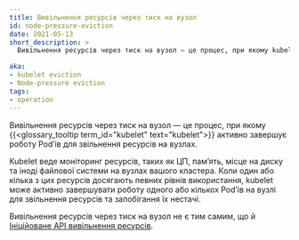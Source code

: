 ```yaml
---
title: Вивільнення ресурсів через тиск на вузол
id: node-pressure-eviction
date: 2021-05-13
short_description: >
  Вивільнення ресурсів через тиск на вузол — це процес, при якому kubelet активно завершує роботу Podʼів для звільнення ресурсів на вузлах.

aka:
- kubelet eviction
- Node-pressure eviction
tags:
- operation
---
```

Вивільнення ресурсів через тиск на вузол — це процес, при якому {{<glossary_tooltip term_id="kubelet" text="kubelet">}} активно завершує роботу Podʼів для звільнення ресурсів на вузлах.

<!--more-->

Kubelet веде моніторинг ресурсів, таких як ЦП, памʼять, місце на диску та іноді файлової системи на вузлах вашого кластера. Коли один або кілька з цих ресурсів досягають певних рівнів використання, kubelet може активно завершувати роботу одного або кількох Podʼів на вузлі для звільнення ресурсів та запобігання їх нестачі.

Вивільнення ресурсів через тиск на вузол не є тим самим, що й [Ініційоване API вивільнення ресурсів](/docs/concepts/scheduling-eviction/api-eviction/).
